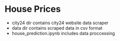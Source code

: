 # House Prices

- city24 dir contains city24 website data scraper
- data dir contains scraped data in csv format
- house_prediction.ipynb includes data proccessing
